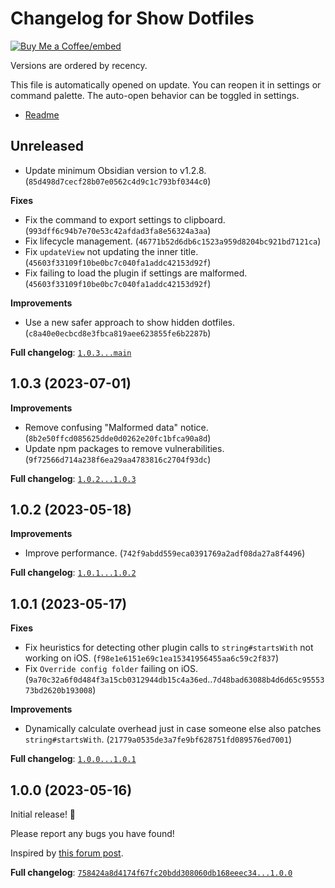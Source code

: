 # Changelog for Show Dotfiles

[Buy Me a Coffee]: https://buymeacoffee.com/polyipseity
[Buy Me a Coffee/embed]: https://img.buymeacoffee.com/button-api/?text=Buy%20me%20a%20coffee&emoji=&slug=polyipseity&button_colour=40DCA5&font_colour=ffffff&font_family=Lato&outline_colour=000000&coffee_colour=FFDD00
[readme]: https://github.com/polyipseity/obsidian-show-dotfiles/blob/main/README.md

[![Buy Me a Coffee/embed]][Buy Me a Coffee]

Versions are ordered by recency.

This file is automatically opened on update. You can reopen it in settings or command palette. The auto-open behavior can be toggled in settings.

- [Readme]

## Unreleased

- Update minimum Obsidian version to v1.2.8. (`85d498d7cecf28b07e0562c4d9c1c793bf0344c0`)

__Fixes__
- Fix the command to export settings to clipboard. (`993dff6c94b7e70e53c42afdad3fa8e56324a3aa`)
- Fix lifecycle management. (`46771b52d6db6c1523a959d8204bc921bd7121ca`)
- Fix `updateView` not updating the inner title. (`45603f33109f10be0bc7c040fa1addc42153d92f`)
- Fix failing to load the plugin if settings are malformed. (`45603f33109f10be0bc7c040fa1addc42153d92f`)

__Improvements__
- Use a new safer approach to show hidden dotfiles. (`c8a40e0ecbcd8e3fbca819aee623855fe6b2287b`)

__Full changelog__: [`1.0.3...main`](https://github.com/polyipseity/obsidian-show-dotfiles/compare/1.0.3...main)

## 1.0.3 (2023-07-01)

__Improvements__
- Remove confusing "Malformed data" notice. (`8b2e50ffcd085625dde0d0262e20fc1bfca90a8d`)
- Update npm packages to remove vulnerabilities. (`9f72566d714a238f6ea29aa4783816c2704f93dc`)

__Full changelog__: [`1.0.2...1.0.3`](https://github.com/polyipseity/obsidian-show-dotfiles/compare/1.0.2...1.0.3)

## 1.0.2 (2023-05-18)

__Improvements__
- Improve performance. (`742f9abdd559eca0391769a2adf08da27a8f4496`)

__Full changelog__: [`1.0.1...1.0.2`](https://github.com/polyipseity/obsidian-show-dotfiles/compare/1.0.1...1.0.2)

## 1.0.1 (2023-05-17)

__Fixes__
- Fix heuristics for detecting other plugin calls to `string#startsWith` not working on iOS. (`f98e1e6151e69c1ea15341956455aa6c59c2f837`)
- Fix `Override config folder` failing on iOS. (`9a70c32a6f0d484f3a15cb0312944db15c4a36ed`..`7d48bad63088b4d6d65c9555373bd2620b193008`)

__Improvements__
- Dynamically calculate overhead just in case someone else also patches `string#startsWith`. (`21779a0535de3a7fe9bf628751fd089576ed7001`)

__Full changelog__: [`1.0.0...1.0.1`](https://github.com/polyipseity/obsidian-show-dotfiles/compare/1.0.0...1.0.1)

## 1.0.0 (2023-05-16)

Initial release! 🥳

Please report any bugs you have found!

Inspired by [this forum post](https://forum.obsidian.md/t/enable-use-of-hidden-files-dotfiles-within-obsidian/26908).

__Full changelog__: [`758424a8d4174f67fc20bdd308060db168eeec34...1.0.0`](https://github.com/polyipseity/obsidian-show-dotfiles/compare/758424a8d4174f67fc20bdd308060db168eeec34...1.0.0)
